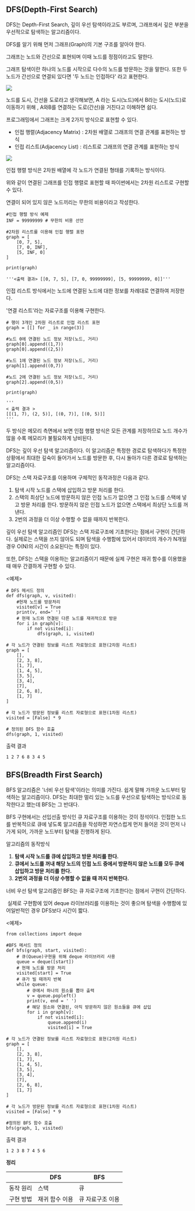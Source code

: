 ## **DFS(Depth-First Search)**

DFS는 Depth-First Search, 깊이 우선 탐색이라고도 부르며, 그래프에서 깊은 부분을 우선적으로 탐색하는 알고리즘이다.

DFS를 알기 위해 먼저 그래프(Graph)의 기본 구조를 알아야 한다.

그래프는 노드와 간선으로 표현되며 이때 노드를 정점이라고도 말한다.

그래프 탐색이란 하나의 노드를 시작으로 다수의 노드를 방문하는 것을 말한다. 또한 두 노드가 간선으로 연결되 있다면 '두 노드는 인접하다' 라고 표현한다.

<img src = "https://img1.daumcdn.net/thumb/R1280x0/?scode=mtistory2&fname=https%3A%2F%2Fblog.kakaocdn.net%2Fdn%2FmtXrP%2Fbtrq7U2cWpp%2F3z7ojJHIu3Noda2rLXilMk%2Fimg.png">

노드를 도시, 간선을 도로라고 생각해보면, A 라는 도시(노드)에서 B라는 도시(노드)로 이동하기 위해 , A와B를 연결하는 도로(간선)을 거친다고 이해하면 쉽다.

프로그래밍에서 그래프는 크게 2가지 방식으로 표현할 수 있다.

-   인접 행렬(Adjacency Matrix) : 2차원 배열로 그래프의 연결 관계를 표현하는 방식
-   인접 리스트(Adjacency List) : 리스트로 그래프의 연결 관계를 표현하는 방식

<img src = "https://img1.daumcdn.net/thumb/R1280x0/?scode=mtistory2&fname=https%3A%2F%2Fblog.kakaocdn.net%2Fdn%2FdygCGC%2FbtrrcuHXT50%2FbQUx26vC63gZD8izFsZwbK%2Fimg.png">

인접 행렬 방식은 2차원 배열에 각 노드가 연결된 형태를 기록하는 방식이다.

위와 같이 연결된 그래프를 인접 행렬로 표현할 때 파이썬에서는 2차원 리스트로 구현할 수 있다.

연결이 되어 있지 않은 노드끼리는 무한의 비용이라고 작성한다.

```
#인접 행렬 방식 예제
INF = 99999999 # 무한의 비용 선언

#2차원 리스트를 이용해 인접 행렬 표현
graph = [
    [0, 7, 5],
    [7, 0, INF],
    [5, INF, 0]
]

print(graph)

'''<출력 결과> [[0, 7, 5], [7, 0, 99999999], [5, 99999999, 0]]'''
```

인접 리스트 방식에서는 노드에 연결된 노드에 대한 정보를 차례대로 연결하여 저장한다.

'연결 리스트'라는 자료구조를 이용해 구현한다.

```
# 행이 3개인 2차원 리스트로 인접 리스트 표현
graph = [[] for _ in range(3)]

#노드 0에 연결된 노드 정보 저장(노드, 거리)
graph[0].append((1,7))
graph[0].append((2,5))

#노드 1에 연결된 노드 정보 저장(노드, 거리)
graph[1].append((0,7))

#노드 2에 연결된 노드 정보 저장(노드, 거리)
graph[2].append((0,5))

print(graph)

'''
< 출력 결과 >
[[(1, 7), (2, 5)], [(0, 7)], [(0, 5)]]
'''
```

두 방식은 메모리 측면에서 보면 인접 행렬 방식은 모든 관계를 저장하므로 노드 개수가 많을 수록 메모리가 불필요하게 낭비된다.

DFS는 깊이 우선 탐색 알고리즘이다. 이 알고리즘은 특정한 경로로 탐색하다가 특정한 상황에서 최대한 깊숙이 들어가서 노드를 방문한 후, 다시 돌아가 다른 경로로 탐색하는 알고리즘이다.

DFS는 스택 자료구조를 이용하며 구체적인 동작과정은 다음과 같다.

1.  탐색 시작 노드를 스택에 삽입하고 방문 처리를 한다.
2.  스택의 최상단 노드에 방문하지 않은 인접 노드가 없으면 그 인접 노드를 스택에 넣고 방문 처리를 한다. 방문하지 않은 인접 노드가 없으면 스택에서 최상단 노드를 꺼낸다.
3.  2번의 과정을 더 이상 수행할 수 없을 때까지 반복한다.

깊이 우선 탐색 알고리즘인 DFS는 스택 자료구조에 기초한다는 점에서 구현이 간단하다. 실제로는 스택을 쓰지 않아도 되며 탐색을 수행함에 있어서 데이터의 개수가 N개일 경우 O(N)의 시간이 소요된다는 특징이 있다.

또한, DFS는 스택을 이용하는 알고리즘이기 때문에 실제 구현은 재귀 함수를 이용했을 때 매우 간결하게 구현할 수 있다.

<예제>

```
# DFS 메서드 정의
def dfs(graph, v, visited):
    #현재 노드를 방문처리
    visited[v] = True
    print(v, end=' ')
    # 현재 노드와 연결된 다른 노드를 재귀적으로 방문
    for i in graph[v]:
        if not visited[i]:
            dfs(graph, i, visited)

# 각 노드가 연결된 정보를 리스트 자료형으로 표현(2차원 리스트)
graph = [
    [],
    [2, 3, 8],
    [1, 7],
    [1, 4, 5],
    [3, 5],
    [3, 4],
    [7],
    [2, 6, 8],
    [1, 7]
]

# 각 노드가 방문된 정보를 리스트 자료형으로 표현(1차원 리스트)
visited = [False] * 9

# 정의된 DFS 함수 호출
dfs(graph, 1, visited)
```

출력 결과

```
1 2 7 6 8 3 4 5
```

## **BFS(Breadth First Search)**

BFS 알고리즘은 '너비 우선 탐색'이라는 의미를 가진다. 쉽게 말해 가까운 노드부터 탐색하는 알고리즘이다. DFS는 최대한 멀리 있는 노드를 우선으로 탐색하는 방식으로 동작한다고 했는데 BFS는 그 반대다.

BFS 구현에서는 선입선출 방식인 큐 자료구조를 이용하는 것이 정석이다. 인접한 노드를 반복적으로 큐에 넣도록 알고리즘을 작성하면 자연스럽게 먼저 들어온 것이 먼저 나가게 되어, 가까운 노드부터 탐색을 진행하게 된다.

알고리즘의 동작방식

1.  **탐색 시작 노드를 큐에 삽입하고 방문 처리를 한다.**
2.  **큐에서 노드를 꺼내 해당 노드의 인접 노드 중에서 방문하지 않은 노드를 모두 큐에 삽입하고 방문 처리를 한다.**
3.  **2번의 과정을 더 이상 수행할 수 없을 때 까지 반복한다.**

너비 우선 탐색 알고리즘인 BFS는 큐 자로구조에 기초한다는 점에서 구현이 간단하다.

 실제로 구현함에 있어 deque 라이브러리를 이용하는 것이 좋으며 탐색을 수행함에 있어일반적인 경우 DFS보다 시간이 짧다.

<예제>

```
from collections import deque

#BFS 메서드 정의
def bfs(graph, start, visited):
    # 큐(Queue)구현을 위해 deque 라이브러리 사용
    queue = deque([start])
    # 현재 노드를 방문 처리
    visited[start] = True
    # 큐가 빌 때까지 반복
    while queue:
        # 큐에서 하나의 원소를 뽑아 출력
        v = queue.popleft()
        print(v, end = ' ')
        # 해당 원소와 연결된, 아직 방문하지 않은 원소들을 큐에 삽입
        for i in graph[v]:
            if not visited[i]:
                queue.append(i)
                visited[i] = True

# 각 노드가 연결된 정보를 리스트 자료형으로 표현(2차원 리스트)
graph = [
    [],
    [2, 3, 8],
    [1, 7],
    [1, 4, 5],
    [3, 5],
    [3, 4],
    [7],
    [2, 6, 8],
    [1, 7]
]

# 각 노드가 방문된 정보를 리스트 자료형으로 표현(1차원 리스트)
visited = [False] * 9

#정의된 BFS 함수 호출
bfs(graph, 1, visited)
```

출력 결과

```
1 2 3 8 7 4 5 6
```

**정리**

|   | DFS | BFS |
| --- | --- | --- |
| 동작 원리 | 스택 | 큐 |
| 구현 방법 | 재귀 함수 이용 | 큐 자료구조 이용 |